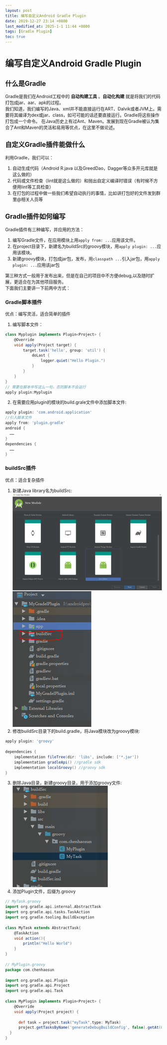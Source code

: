 ```yaml
---
layout: post
title: 编写自定义Android Gradle Plugin
date: 2019-12-27 23:14 +0800
last_modified_at: 2025-1-1 11:44 +0800
tags: [Gradle Plugin]
toc: true
---
```

# 编写自定义Android Gradle Plugin  
## 什么是Gradle
Gradle是我们在Android工程中的 __自动构建工具__ 。__自动化构建__ 就是将我们的代码打包成jar、aar、apk的过程。  
我们知道，我们编写的Java、xml并不能直接运行在ART、Dalvik或者JVM上。需要将其编译为dex或jar、class，如可可能的话还要直接运行。Gradle将这些操作打包成一个命令。
在Java历史上有过Ant、Maven。发展到现在Gradle被认为集合了Ant和Maven的灵活和易用等优点，在这里不做论述。

## 自定义Gradle插件能做什么
利用Gradle，我们可以：  
1. 自动生成代码（Android R.java 以及GreedDao，Dagger等众多开元库就是这么做的）  
2. 代码或文件检查（lint就是这么做的）和抛出自定义编译时错误（有时候不方便用lint等工具检查）
3. 在打包的过程中做一些我们希望自动执行的事情，比如讲打包好的文件发到群里@相关人员等  

## Gradle插件如何编写
Gradle插件有三种编写，并应用的方法：  
1. 编写Gradle文件，在应用模块上用`apply from: ...`应用该文件。
2. 在project目录下，新建名为buildSrc的groovy模块，用`apply plugin: ...`应用该模块。
3. 新建groovy模块，打包成jar包，发布，用`classpath ...`引入jar包，用`apply plugin: ...`应用该jar包

第三种方式一般用于发布出来，但是在自己的项目中不方便debug,以及随时扩展，更适合在为其他项目服务。  
下面我们主要讲一下前两中方式：

### Gradle脚本插件

优点：编写灵活，适合简单的插件  

1. 编写脚本文件：  
  ``` Groovy
  class Myplugin implements Plugin<Project> {
      @Override
      void apply(Project target) {
          target.task('hello', group: 'util') {
              doLast {
                  logger.quiet("Hello Plugin.")
              }
          }
      }
  }
  // 需要在脚本中写这么一句，否则脚本不会运行
  apply plugin:Myplugin
  ```

2. 在需要应用plugin的模块的build.grale文件中添加脚本文件:  
  ``` Groovy  
  apply plugin: 'com.android.application'  
  //引入脚本文件  
  apply from: 'plugin.gradle'
  android {
    ……
  }
  dependencies {
    ……
  }
  ```  

### buildSrc插件

优点：适合复杂插件

1. 新建Java library名为buildSrc:  
  ![新建library](https://github.com/Charles199310/Charles199310.github.io/blob/main/assets/images/gradle_plugin_01.PNG?raw=true)
  ![项目结构](https://github.com/Charles199310/Charles199310.github.io/blob/main/assets/images/gradle_plugin_02.PNG?raw=true)
2. 修改buildSrc目录下的build.gradle，将Java模块改为groovy模块:
  ``` Groovy
  apply plugin: 'groovy'

  dependencies {
      implementation fileTree(dir: 'libs', include: ['*.jar'])
      implementation gradleApi() //gradle sdk
      implementation localGroovy() //groovy sdk
  }
  ```
3. 删除Java目录，新建groovy目录，用于添加groovy文件:  
  ![新建grooy目录](https://github.com/Charles199310/Charles199310.github.io/blob/main/assets/images/gradle_plugin_03.PNG?raw=true)
4. 添加Plugin文件，后缀为.groovy
  ``` Groovy
  // MyTask.groovy
  import org.gradle.api.internal.AbstractTask
  import org.gradle.api.tasks.TaskAction
  import org.gradle.tooling.BuildException

  class MyTask extends AbstractTask{
      @TaskAction
      void action(){
          println("Hello World")
      }
  }

  // MyPlugin.groovy
  package com.chenhaosun

  import org.gradle.api.Plugin
  import org.gradle.api.Project
  import org.gradle.api.Task

  class MyPlugin implements Plugin<Project> {
      @Override
      void apply(Project project) {

        def task = project.task("myTask",type: MyTask)
        project.getTasksByName('generateDebugBuildConfig', false).getAt(0).dependsOn(task)
    }
  }
  ```
